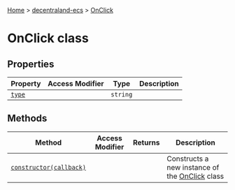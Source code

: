 [Home](./index) &gt; [decentraland-ecs](./decentraland-ecs.md) &gt; [OnClick](./decentraland-ecs.onclick.md)

# OnClick class

## Properties

|  Property | Access Modifier | Type | Description |
|  --- | --- | --- | --- |
|  [`type`](./decentraland-ecs.onclick.type.md) |  | `string` |  |

## Methods

|  Method | Access Modifier | Returns | Description |
|  --- | --- | --- | --- |
|  [`constructor(callback)`](./decentraland-ecs.onclick.constructor.md) |  |  | Constructs a new instance of the [OnClick](./decentraland-ecs.onclick.md) class |

